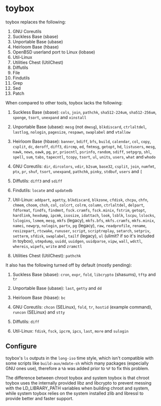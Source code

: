 # toybox
toybox replaces the following:
1. GNU Coreutils
2. Suckless Base (sbase)
3. Unportable Base (ubase)
4. Heirloom Base (hbase)
5. OpenBSD userland port to Linux (lobase)
6. Util-Linux
7. Utilities Chest (UtilChest)
8. Diffutils
9. File
10. Findutils
11. Grep
12. Sed
13. Patch

When compared to other tools, toybox lacks the following:

1. Suckless Base (sbase): `cols`, `join`, `pathchk`, `sha512-224um`,
   `sha512-256um`, `sponge`, `tsort`, `unexpand` and `xinstall`

2. Unportable Base (ubase): `mesg` (not `dmesg`), `blkdiscard`, `ctrlaltdel`,
   `lastlog`, `nologin`, `pagesize`, `respawn`, `swaplabel` and `vtallow`

3. Heirloom Base (hbase): `banner`, `bdiff`, `bfs`, `build`, `calendar`, `col`,
   `copy`, `csplit`, `dc`, `deroff`, `diff3`, `dircmp`, `ed`, `fmtmsg`,
   `getopt`, `hd`, `listusers`, `mesg`, `nawk`, `news`, `oawk`, `pg`, `pr`,
   `priocntl`, `psrinfo`, `random`, `sdiff`, `setpgrp`, `shl`, `spell`, `sum`,
   `tabs`, `tapecntl`, `tcopy`, `tsort`, `ul`, `units`, `users`, `what` and
   `whodo`

4. GNU Coreutils: `dir`, `dircolors`, `vdir`, `b2sum`, `base32`, `csplit`,
   `join`, `numfmt`, `ptx`, `pr`, `shuf`, `tsort`, `unexpand`, `pathchk`,
   `pinky`, `stdbuf`, `users` and `[`

5. Diffutils: `diff3` and `sdiff`

6. Findutils: `locate` and `updatedb`

7. Util-Linux: `addpart`, `agetty`, `blkdiscard`, `blkzone`, `cfdisk`, `chcpu`,
   `chfn`, `chmem`, `choom`, `chsh`, `col`, `colcrt`, `colrm`, `column`,
   `ctrlaltdel`, `delpart`, `fdformat`, `findfs`, `findmnt`, `fsck.cramfs`,
   `fsck.minix`, `fstrim`, `getopt`, `hardlink`, `hexdump`, `ipcmk`, `isosize`,
   `idattach`, `look`, `lsblk`, `lscpu`, `lslocks`, `lslogins`, `lsmem`, `mesg`,
   `mkfs` (legacy), `mkfs.bfs`, `mkfs.cramfs`, `mkfs.minix`, `namei`, `newgrp`,
   `nologin`, `partx`, `pg` (legacy), `raw`, `readprofile`, `rename`,
   `resizepart`, `rtcwake`, `runuser`, `script`, `scriptreplay`, `setarch`,
   `setpriv`, `setterm`, `sfdisk`, `swaplabel`, `tailf` (legacy), `ul` (ulimit?
   if so it's included in toybox), `utmpdump`, `uuidd`, `uuidgen`, `uuidparse`,
   `vipw`, `wall`, `wdctl`, `whereis`, `wipefs`, `write` and `zramctl`

8. Utilities Chest (UtilChest): `pathchk`

It also has the following turned off by default (mostly pending):

1. Suckless Base (sbase): `cron`, `expr`, `fold`, `libcrypto` (shasums), `tftp`
   and `tr`

2. Unportable Base (ubase): `last`, `getty` and `dd`

3. Heirloom Base (hbase): `bc`

4. GNU Coreutils: `chcon` (SELinux), `fold`, `tr`, `hostid` (example command),
   `runcon` (SELinux) and `stty`

5. Diffutils: `diff`

6. Util-Linux: `fdisk`, `fsck`, `ipcrm`, `ipcs`, `last`, `more` and `sulogin`

## Configure
toybox's `ls` outputs in the `long-iso` time style, which isn't compatible with
some scripts like `build-aux/mdate-sh` which many packages (especially GNU ones
use), therefore a `%b` was added prior to `%F` to fix this problem.

The difference between chroot toybox and system toybox is that chroot toybox
uses the internally provided libz and libcrypto to prevent messing with the
LD_LIBRARY_PATH variables when building chroot and system, while system toybox
relies on the system installed zlib and libressl to provide better and faster
support.
